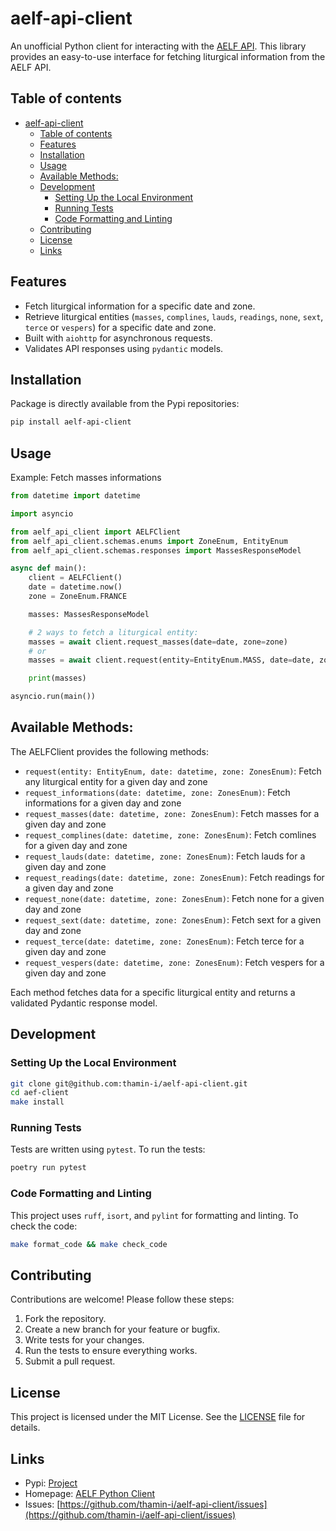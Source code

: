 # aelf-api-client

An unofficial Python client for interacting with the [AELF API](https://api.aelf.org/). This library provides an easy-to-use interface for fetching liturgical information from the AELF API.

## Table of contents
- [aelf-api-client](#aelf-api-client)
  - [Table of contents](#table-of-contents)
  - [Features](#features)
  - [Installation](#installation)
  - [Usage](#usage)
  - [Available Methods:](#available-methods)
  - [Development](#development)
    - [Setting Up the Local Environment](#setting-up-the-local-environment)
    - [Running Tests](#running-tests)
    - [Code Formatting and Linting](#code-formatting-and-linting)
  - [Contributing](#contributing)
  - [License](#license)
  - [Links](#links)

## Features

- Fetch liturgical information for a specific date and zone.
- Retrieve liturgical entities (`masses`, `complines`, `lauds`, `readings`, `none`, `sext`, `terce` or `vespers`) for a specific date and zone.
- Built with `aiohttp` for asynchronous requests.
- Validates API responses using `pydantic` models.

## Installation

Package is directly available from the Pypi repositories:

```bash
pip install aelf-api-client
```

## Usage

Example: Fetch masses informations

```python
from datetime import datetime

import asyncio

from aelf_api_client import AELFClient
from aelf_api_client.schemas.enums import ZoneEnum, EntityEnum
from aelf_api_client.schemas.responses import MassesResponseModel

async def main():
    client = AELFClient()
    date = datetime.now()
    zone = ZoneEnum.FRANCE

    masses: MassesResponseModel

    # 2 ways to fetch a liturgical entity:
    masses = await client.request_masses(date=date, zone=zone)
    # or
    masses = await client.request(entity=EntityEnum.MASS, date=date, zone=zone)

    print(masses)

asyncio.run(main())
```

## Available Methods:
The AELFClient provides the following methods:

- `request(entity: EntityEnum, date: datetime, zone: ZonesEnum)`: Fetch any liturgical entity for a given day and zone
- `request_informations(date: datetime, zone: ZonesEnum)`: Fetch informations for a given day and zone
- `request_masses(date: datetime, zone: ZonesEnum)`: Fetch masses for a given day and zone
- `request_complines(date: datetime, zone: ZonesEnum)`: Fetch comlines for a given day and zone
- `request_lauds(date: datetime, zone: ZonesEnum)`: Fetch lauds for a given day and zone
- `request_readings(date: datetime, zone: ZonesEnum)`: Fetch readings for a given day and zone
- `request_none(date: datetime, zone: ZonesEnum)`: Fetch none for a given day and zone
- `request_sext(date: datetime, zone: ZonesEnum)`: Fetch sext for a given day and zone
- `request_terce(date: datetime, zone: ZonesEnum)`: Fetch terce for a given day and zone
- `request_vespers(date: datetime, zone: ZonesEnum)`: Fetch vespers for a given day and zone

Each method fetches data for a specific liturgical entity and returns a validated Pydantic response model.


## Development

### Setting Up the Local Environment
```bash
git clone git@github.com:thamin-i/aelf-api-client.git
cd aef-client
make install
```

### Running Tests

Tests are written using `pytest`. To run the tests:
```bash
poetry run pytest
```

### Code Formatting and Linting

This project uses `ruff`, `isort`, and `pylint` for formatting and linting. To check the code:
```bash
make format_code && make check_code
```

## Contributing

Contributions are welcome! Please follow these steps:

1. Fork the repository.
2. Create a new branch for your feature or bugfix.
3. Write tests for your changes.
4. Run the tests to ensure everything works.
5. Submit a pull request.

## License
This project is licensed under the MIT License. See the [LICENSE](./LICENSE) file for details.

## Links
- Pypi: [Project](https://pypi.org/project/aelf-api-client)
- Homepage: [AELF Python Client](https://github.com/thamin-i/aelf-api-client)
- Issues: [https://github.com/thamin-i/aelf-api-client/issues](https://github.com/thamin-i/aelf-api-client/issues)
